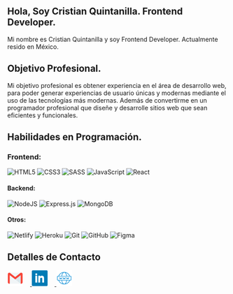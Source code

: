 ## Hola, Soy Cristian Quintanilla. Frontend Developer.

<p align="start" >Mi nombre es Cristian Quintanilla y soy Frontend Developer. Actualmente resido en México.</p>

<!-- <p >
<a href="https://twitter.com/robertfrontend"><img src="https://img.shields.io/twitter/follow/robertfrontend?style=social" /></a>
<a href="https://github.com/Robertfrontend"><img src="https://img.shields.io/github/followers/robertfrontend?label=follow&style=social" /></a>
</p> -->

## Objetivo Profesional.
Mi objetivo profesional es obtener experiencia en el área de desarrollo web, para poder generar experiencias de usuario únicas y modernas mediante el uso de las tecnologías más modernas. Además de convertirme en un programador profesional que diseñe y desarrolle sitios web que sean eficientes y funcionales.

## Habilidades en Programación.
### Frontend:
![HTML5](https://img.shields.io/badge/html5-%23E34F26.svg?style=for-the-badge&logo=html5&logoColor=white)
![CSS3](https://img.shields.io/badge/css3-%231572B6.svg?style=for-the-badge&logo=css3&logoColor=white)
![SASS](https://img.shields.io/badge/SASS-hotpink.svg?style=for-the-badge&logo=SASS&logoColor=white)
![JavaScript](https://img.shields.io/badge/javascript-%23323330.svg?style=for-the-badge&logo=javascript&logoColor=%23F7DF1E)
![React](https://img.shields.io/badge/react-%2320232a.svg?style=for-the-badge&logo=react&logoColor=%2361DAFB)

#### Backend:
![NodeJS](https://img.shields.io/badge/node.js-%2343853D.svg?style=for-the-badge&logo=node.js&logoColor=white)
![Express.js](https://img.shields.io/badge/express.js-%23404d59.svg?style=for-the-badge&logo=express&logoColor=%2361DAFB)
![MongoDB](https://img.shields.io/badge/MongoDB-%234ea94b.svg?style=for-the-badge&logo=mongodb&logoColor=white)

#### Otros:
![Netlify](https://img.shields.io/badge/netlify-%23000000.svg?style=for-the-badge&logo=netlify&logoColor=#00C7B7)
![Heroku](https://img.shields.io/badge/heroku-%23430098.svg?style=for-the-badge&logo=heroku&logoColor=white)
![Git](https://img.shields.io/badge/git-%23F05033.svg?style=for-the-badge&logo=git&logoColor=white)
![GitHub](https://img.shields.io/badge/github-%23121011.svg?style=for-the-badge&logo=github&logoColor=white)
![Figma](https://img.shields.io/badge/figma-%23F24E1E.svg?style=for-the-badge&logo=figma&logoColor=white)

## Detalles de Contacto
<a href="mailto:cristian.quintanilla.mx@gmail.com">
	<img
		src="https://raw.githubusercontent.com/cristian-quintanilla/cristian-quintanilla/main/images/gmail.svg"
		alt="Mail"
		width="36px"
		style="margin-right: 16px"
	/>
</a>

<a target="_blank" rel="noreferrer" href="https://www.linkedin.com/in/cristian-quintanilla-256266201">
	<img
		src="https://raw.githubusercontent.com/cristian-quintanilla/cristian-quintanilla/main/images/linkedin.svg"
		alt="LinkedIn"
		width="36px"
		style="margin-right: 16px"
	/>
</a>

<a target="_blank" rel="noreferrer" href="https://cristian-quintanilla.vercel.app/">
	<img
		src="https://raw.githubusercontent.com/cristian-quintanilla/cristian-quintanilla/main/images/web.svg"
		alt="Web Page"
		width="36px"
	/>
</a>
